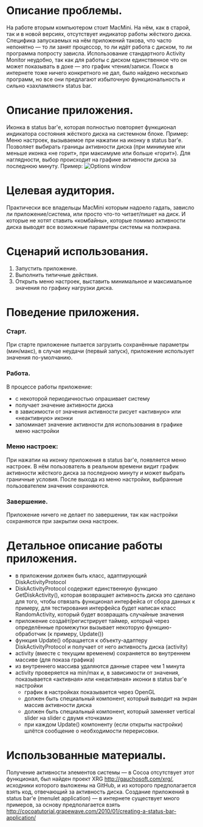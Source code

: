 # Описание проблемы. #
На работе вторым компьютером стоит MacMini. На нём, как в старой, так и в новой версиях, отсутствует индикатор работы жёсткого диска. Специфика запускаемых на нём приложений такова, что часто непонятно — то ли занят процессор, то ли идёт работа с диском, то ли программа попросту зависла.
Использование стандартного Activity Monitor неудобно, так как для работы с диском единственное что он может показывать в доке — это график чтения/записи.
Поиск в интернете тоже ничего конкретного не дал, было найдено несколько программ, но все они предлагают избыточную функциональность и сильно «захламляют» status bar.

# Описание приложения. #
Иконка в status bar'е, которая полностью повторяет функционал индикатора состояния жёсткого диска на системном блоке.
Пример:
Меню настроек, вызываемое при нажатии на иконку в status bar'е. Позволяет выбирать границы активности диска (при минимуме или меньше иконка «не горит», при максимуме или больше «горит»). Для наглядности, выбор происходит на графике активности диска за последнюю минуту.
Пример:
![Options window](https://github.com/tarpaha/osx-project-2/blob/master/doc/images/activity_graph.png?raw=true "Options window")

# Целевая аудитория. #
Практически все владельцы MacMini которым надоело гадать, зависло ли приложение/система, или просто что-то читает/пишет на диск. И которые не хотят ставить «комбайны», которые помимо активности диска выводят все возможные параметры системы на полэкрана.

# Сценарий использования. #
1. Запустить приложение.
2. Выполнить типичные действия.
3. Открыть меню настроек, выставить минимальное и максимальное значения по графику нагрузки диска.

# Поведение приложения. #

### Старт. ###
При старте приложение пытается загрузить сохранённые параметры (мин/макс), в случае неудачи (первый запуск), приложение использует значения по-умолчанию.

### Работа. ###
В процессе работы приложение:
* с некоторой периодичностью опрашивает систему
* получает значение активности диска
* в зависимости от значения активности рисует «активную» или «неактивную» иконки
* запоминает значение активности для использования в графике меню настройки

### Меню настроек: ###
При нажатии на иконку приложения в status bar'е, появляется меню настроек. В нём пользователь в реальном времени видит график активности жёсткого диска за последнюю минуту и может выбрать граничные условия. После выхода из меню настройки, выбранные пользователем значения сохраняются.

### Завершение. ###
Приложение ничего не делает по завершении, так как настройки сохраняются при закрытии окна настроек.

# Детальное описание работы приложения. #
* в приложении должен быть класс, адаптирующий DiskActivityProtocol
* DiskActivityProtocol содержит единственную функцию GetDiskActivity(), которая возвращает активность диска
это сделано для того, чтобы отвязать функционал интерфейса от сбора данных
к примеру, для тестирования интерфейса будет написан класс RandomActivity, который будет возвращать случайные значения
* приложение создаёт/регистрирует таймер, который через определённые промежутки вызывает некоторую функцию-обработчик (к примеру, Update())
* функция Update() обращается к объекту-адаптеру DiskActivityProtocol и получает от него активность диска (activity)
* activity (вместе с текущим временем) сохраняется во внутреннем массиве (для показа графика)
* из внутреннего массива удаляются данные старее чем 1 минута
* activity проверяется на min/max и, в зависимости от значения, показывается «активная» или «неактивная» иконки в status bar'е
настройки
	* график в настройках показывается через OpenGL
	* должен быть специальный компонент, который выводит на экран массив активности диска
	* должен быть специальный компонент, который заменяет vertical slider на slider с двумя «точками»
	* при каждом Update() компоненту (если открыты настройки) шлётся сообщение о необходимости перерисовки.

# Использованные материалы. #
Получение активности элементов системы — в Cocoa отсутствует этот функционал, был найден проект XRG http://gauchosoft.com/xrg/, исходники которого выложены на GitHub, и из которого предполагается взять код, отвечающий за активность диска.
Создание приложений в status bar'е (menulet application) — в интернете существует много примеров, за основу предполагается взять http://cocoatutorial.grapewave.com/2010/01/creating-a-status-bar-application/